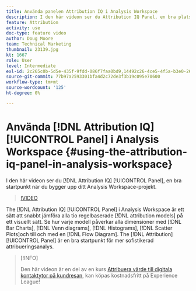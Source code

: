 ```yaml
---
title: Använda panelen Attribution IQ i Analysis Workspace
description: I den här videon ser du Attribution IQ Panel, en bra plats att börja på när du bygger upp ditt Analysis Workspace-projekt för attribuering.
feature: Attribution
activity: use
doc-type: feature video
author: Doug Moore
team: Technical Marketing
thumbnail: 23139.jpg
kt: 1667
role: User
level: Intermediate
exl-id: 2c265c0b-5d5e-435f-9fdd-086f7faa0bd9,14492c26-4ce5-4f5a-b3e0-2605f59cfca9
source-git-commit: 77b97a2593301bfa4d2c72de3f3b19c095e70600
workflow-type: tm+mt
source-wordcount: '125'
ht-degree: 0%

---
```


# Använda [!DNL Attribution IQ] [!UICONTROL Panel] i Analysis Workspace {#using-the-attribution-iq-panel-in-analysis-workspace}

I den här videon ser du [!DNL Attribution IQ] [!UICONTROL Panel], en bra startpunkt när du bygger upp ditt Analysis Workspace-projekt.

>[!VIDEO](https://video.tv.adobe.com/v/23139/?quality=12)

The [!DNL Attribution IQ] [!UICONTROL Panel] i Analysis Workspace är ett sätt att snabbt jämföra alla tio regelbaserade [!DNL attribution models] på ett visuellt sätt. Se hur varje modell påverkar alla dimensioner med [!DNL Bar Charts], [!DNL Venn diagrams], [!DNL Histograms], [!DNL Scatter Plots]och till och med en [!DNL Flow Diagram]. The [!DNL Attribution] [!UICONTROL Panel] är en bra startpunkt för mer sofistikerad attribueringsanalys.

>[!INFO]
>
> Den här videon är en del av en kurs [Attribuera värde till digitala kontaktytor på kundresan](https://experienceleague.adobe.com/?recommended=Analytics-U-1-2020.2), kan köpas kostnadsfritt på Experience League!
